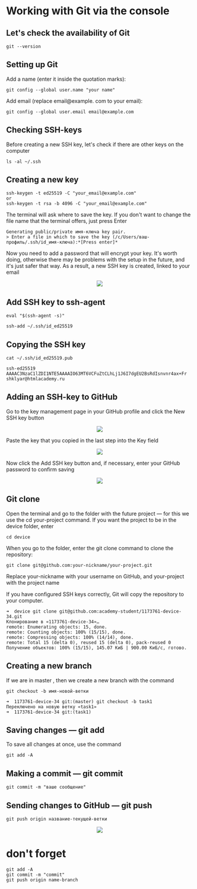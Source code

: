 # Working with Git via the console


## Let's check the availability of Git

```
git --version
```


## Setting up Git

Add a name (enter it inside the quotation marks):
```
git config --global user.name "your name"
```

Add email (replace email@example. com to your email):
```
git config --global user.email email@example.com
```


## Checking SSH-keys

Before creating a new SSH key, let's check if there are other keys on the computer
```
ls -al ~/.ssh
```


## Creating a new key

```
ssh-keygen -t ed25519 -C "your_email@example.com"
or
ssh-keygen -t rsa -b 4096 -C "your_email@example.com"
```

The terminal will ask where to save the key. If you don't want to change the file name that the terminal offers, just press Enter
```
Generating public/private имя-ключа key pair.
> Enter a file in which to save the key (/c/Users/ваш-профиль/.ssh/id_имя-ключа):*[Press enter]*
```

Now you need to add a password that will encrypt your key. It's worth doing, otherwise there may be problems with the setup in the future, and it's just safer that way.
As a result, a new SSH key is created, linked to your email

<p align="center">
<img src="https://user-images.githubusercontent.com/85391921/216120470-645447bc-a40e-44bb-bb91-eda4be8bc3dd.png"/>
</p>


## Add SSH key to ssh-agent

```
eval "$(ssh-agent -s)"
```

```
ssh-add ~/.ssh/id_ed25519
```


## Copying the SSH key

```
cat ~/.ssh/id_ed25519.pub

ssh-ed25519 AAAAC3NzaC1lZDI1NTE5AAAAIO63MT6VCFuZtCLhLj1J6I7dgEU2BsRdIsnvnr4ax+Fr shklyar@htmlacademy.ru
```


## Adding an SSH-key to GitHub

Go to the key management page in your GitHub profile and click the New SSH key button

<p align="center">
<img src="https://user-images.githubusercontent.com/85391921/216121868-5d5855b7-956e-42a5-9780-4fa3b0c23d58.png"/>
</p>

Paste the key that you copied in the last step into the Key field

<p align="center">
<img src="https://user-images.githubusercontent.com/85391921/216122204-3ccf7466-12f0-40b7-9691-f2b97c9c1171.png"/>
</p>

Now click the Add SSH key button and, if necessary, enter your GitHub password to confirm saving

<p align="center">
<img src="https://user-images.githubusercontent.com/85391921/216122397-616d3b51-3350-4739-8450-9a6676d4ce9d.png"/>
</p>


## Git clone

Open the terminal and go to the folder with the future project — for this we use the cd your-project command. If you want the project to be in the device folder, enter

```
cd device
```

When you go to the folder, enter the git clone command to clone the repository:

```
git clone git@github.com:your-nickname/your-project.git
```

Replace your-nickname with your username on GitHub, and your-project with the project name

If you have configured SSH keys correctly, Git will copy the repository to your computer.

```
➜  device git clone git@github.com:academy-student/1173761-device-34.git
Клонирование в «1173761-device-34»…
remote: Enumerating objects: 15, done.
remote: Counting objects: 100% (15/15), done.
remote: Compressing objects: 100% (14/14), done.
remote: Total 15 (delta 0), reused 15 (delta 0), pack-reused 0
Получение объектов: 100% (15/15), 145.07 КиБ | 900.00 КиБ/с, готово.
```


## Creating a new branch

If we are in master , then we create a new branch with the command

```
git checkout -b имя-новой-ветки
```

```
➜  1173761-device-34 git:(master) git checkout -b task1
Переключено на новую ветку «task1»
➜  1173761-device-34 git:(task1)
```


## Saving changes — git add

To save all changes at once, use the command

```
git add -A
```


## Making a commit — git commit

```
git commit -m "ваше сообщение"
```


## Sending changes to GitHub — git push

```
git push origin название-текущей-ветки
```

<p align="center">
<img src="https://user-images.githubusercontent.com/85391921/216135923-48cd586f-c4a5-48e9-b304-c6f4b71acf1f.png"/>
</p>

# don't forget

```
git add -A
git commit -m "commit"
git push origin name-branch
```

